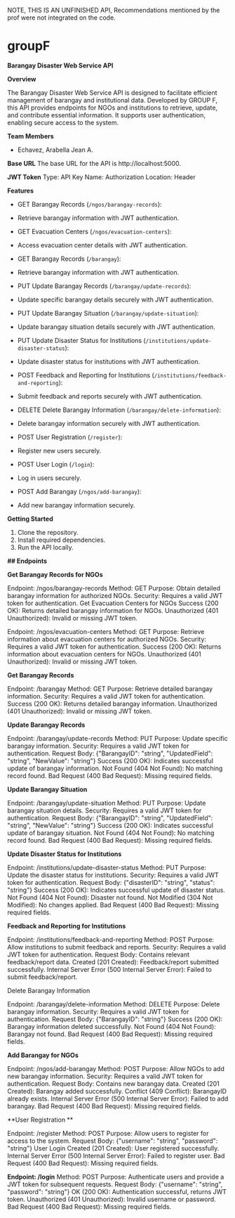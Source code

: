 NOTE, THIS IS AN UNFINISHED API, Recommendations mentioned by the prof were not integrated on the code.



# groupF

**Barangay Disaster Web Service API**

**Overview**

The Barangay Disaster Web Service API is designed to facilitate efficient management of barangay and institutional data. Developed by GROUP F, this API provides endpoints for NGOs and institutions to retrieve, update, and contribute essential information. It supports user authentication, enabling secure access to the system.


**Team Members**
- Echavez, Arabella Jean A.

**Base URL**
The base URL for the API is http://localhost:5000.

**JWT Token**
Type: API Key
Name: Authorization
Location: Header


**Features**

- GET Barangay Records (`/ngos/barangay-records`):
- Retrieve barangay information with JWT authentication.
  
- GET Evacuation Centers (`/ngos/evacuation-centers`):
- Access evacuation center details with JWT authentication.
  
- GET Barangay Records (`/barangay`):
- Retrieve barangay information with JWT authentication.
  
- PUT Update Barangay Records (`/barangay/update-records`):
- Update specific barangay details securely with JWT authentication.
  
- PUT Update Barangay Situation (`/barangay/update-situation`):
- Update barangay situation details securely with JWT authentication.
  
- PUT Update Disaster Status for Institutions (`/institutions/update-disaster-status`):
- Update disaster status for institutions with JWT authentication.
  
- POST Feedback and Reporting for Institutions (`/institutions/feedback-and-reporting`):
-  Submit feedback and reports securely with JWT authentication.
  
- DELETE Delete Barangay Information (`/barangay/delete-information`):
- Delete barangay information securely with JWT authentication.
  
- POST User Registration (`/register`):
- Register new users securely.
  
- POST User Login (`/login`):
- Log in users securely.
  
- POST Add Barangay (`/ngos/add-barangay`):
- Add new barangay information securely.



**Getting Started**
1. Clone the repository.
2. Install required dependencies.
3. Run the API locally.


**## Endpoints**

**Get Barangay Records for NGOs**

Endpoint: /ngos/barangay-records
Method: GET
Purpose: Obtain detailed barangay information for authorized NGOs.
Security: Requires a valid JWT token for authentication.
Get Evacuation Centers for NGOs
Success (200 OK): Returns detailed barangay information for NGOs.
Unauthorized (401 Unauthorized): Invalid or missing JWT token.

Endpoint: /ngos/evacuation-centers
Method: GET
Purpose: Retrieve information about evacuation centers for authorized NGOs.
Security: Requires a valid JWT token for authentication.
Success (200 OK): Returns information about evacuation centers for NGOs.
Unauthorized (401 Unauthorized): Invalid or missing JWT token.

**Get Barangay Records**

Endpoint: /barangay
Method: GET
Purpose: Retrieve detailed barangay information.
Security: Requires a valid JWT token for authentication.
Success (200 OK): Returns detailed barangay information.
Unauthorized (401 Unauthorized): Invalid or missing JWT token.

**Update Barangay Records**

Endpoint: /barangay/update-records
Method: PUT
Purpose: Update specific barangay information.
Security: Requires a valid JWT token for authentication.
Request Body: {"BarangayID": "string", "UpdatedField": "string", "NewValue": "string"}
Success (200 OK): Indicates successful update of barangay information.
Not Found (404 Not Found): No matching record found.
Bad Request (400 Bad Request): Missing required fields.

**Update Barangay Situation**

Endpoint: /barangay/update-situation
Method: PUT
Purpose: Update barangay situation details.
Security: Requires a valid JWT token for authentication.
Request Body: {"BarangayID": "string", "UpdatedField": "string", "NewValue": "string"}
Success (200 OK): Indicates successful update of barangay situation.
Not Found (404 Not Found): No matching record found.
Bad Request (400 Bad Request): Missing required fields.

**Update Disaster Status for Institutions**

Endpoint: /institutions/update-disaster-status
Method: PUT
Purpose: Update the disaster status for institutions.
Security: Requires a valid JWT token for authentication.
Request Body: {"disasterID": "string", "status": "string"}
Success (200 OK): Indicates successful update of disaster status.
Not Found (404 Not Found): Disaster not found.
Not Modified (304 Not Modified): No changes applied.
Bad Request (400 Bad Request): Missing required fields.

**Feedback and Reporting for Institutions**

Endpoint: /institutions/feedback-and-reporting
Method: POST
Purpose: Allow institutions to submit feedback and reports.
Security: Requires a valid JWT token for authentication.
Request Body: Contains relevant feedback/report data.
Created (201 Created): Feedback/report submitted successfully.
Internal Server Error (500 Internal Server Error): Failed to submit feedback/report.

Delete Barangay Information

Endpoint: /barangay/delete-information
Method: DELETE
Purpose: Delete barangay information.
Security: Requires a valid JWT token for authentication.
Request Body: {"BarangayID": "string"}
Success (200 OK): Barangay information deleted successfully.
Not Found (404 Not Found): Barangay not found.
Bad Request (400 Bad Request): Missing required fields.

**Add Barangay for NGOs**

Endpoint: /ngos/add-barangay
Method: POST
Purpose: Allow NGOs to add new barangay information.
Security: Requires a valid JWT token for authentication.
Request Body: Contains new barangay data.
Created (201 Created): Barangay added successfully.
Conflict (409 Conflict): BarangayID already exists.
Internal Server Error (500 Internal Server Error): Failed to add barangay.
Bad Request (400 Bad Request): Missing required fields.

**User Registration **

Endpoint: /register
Method: POST
Purpose: Allow users to register for access to the system.
Request Body: {"username": "string", "password": "string"}
User Login
Created (201 Created): User registered successfully.
Internal Server Error (500 Internal Server Error): Failed to register user.
Bad Request (400 Bad Request): Missing required fields.

**Endpoint: /login**
Method: POST
Purpose: Authenticate users and provide a JWT token for subsequent requests.
Request Body: {"username": "string", "password": "string"}
OK (200 OK): Authentication successful, returns JWT token.
Unauthorized (401 Unauthorized): Invalid username or password.
Bad Request (400 Bad Request): Missing required fields.

